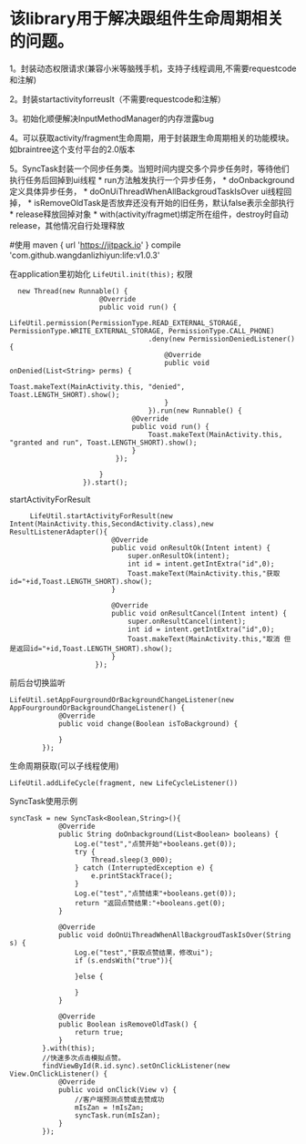 # 该library用于解决跟组件生命周期相关的问题。
 1。封装动态权限请求(兼容小米等脑残手机，支持子线程调用,不需要requestcode和注解)
 
 2。封装startactivityforreuslt（不需要requestcode和注解）
 
 3。初始化顺便解决InputMethodManager的内存泄露bug
 
 4。可以获取activity/fragment生命周期，用于封装跟生命周期相关的功能模块。如braintree这个支付平台的2.0版本
 
 5。SyncTask封装一个同步任务类。当短时间内提交多个异步任务时，等待他们执行任务后回掉到ui线程
    * run方法触发执行一个异步任务，
    * doOnbackground定义具体异步任务，
    * doOnUiThreadWhenAllBackgroudTaskIsOver ui线程回掉，
    * isRemoveOldTask是否放弃还没有开始的旧任务，默认false表示全部执行
    * release释放回掉对象
    * with(activity/fragmet)绑定所在组件，destroy时自动release，其他情况自行处理释放
 
 
#使用
maven { url 'https://jitpack.io' }
compile 'com.github.wangdanlizhiyun:life:v1.0.3'

 
 
 在application里初始化
    ```
        LifeUtil.init(this);
    ```
  权限
  
  ```
    new Thread(new Runnable() {
                        @Override
                        public void run() {
                            LifeUtil.permission(PermissionType.READ_EXTERNAL_STORAGE, PermissionType.WRITE_EXTERNAL_STORAGE, PermissionType.CALL_PHONE)
                                    .deny(new PermissionDeniedListener() {
                                        @Override
                                        public void onDenied(List<String> perms) {
                                            Toast.makeText(MainActivity.this, "denied", Toast.LENGTH_SHORT).show();
                                        }
                                    }).run(new Runnable() {
                                @Override
                                public void run() {
                                    Toast.makeText(MainActivity.this, "granted and run", Toast.LENGTH_SHORT).show();
                                }
                            });
    
                        }
                    }).start();
  ```
  
    
  startActivityForResult
  
   ```
        LifeUtil.startActivityForResult(new Intent(MainActivity.this,SecondActivity.class),new ResultListenerAdapter(){
                            @Override
                            public void onResultOk(Intent intent) {
                                super.onResultOk(intent);
                                int id = intent.getIntExtra("id",0);
                                Toast.makeText(MainActivity.this,"获取id="+id,Toast.LENGTH_SHORT).show();
                            }
        
                            @Override
                            public void onResultCancel(Intent intent) {
                                super.onResultCancel(intent);
                                int id = intent.getIntExtra("id",0);
                                Toast.makeText(MainActivity.this,"取消 但是返回id="+id,Toast.LENGTH_SHORT).show();
                            }
                        });
   ```
   
   前后台切换监听
   ```
   LifeUtil.setAppFourgroundOrBackgroundChangeListener(new AppFourgroundOrBackgroundChangeListener() {
               @Override
               public void change(Boolean isToBackground) {
   
               }
           });
   ```
   生命周期获取(可以子线程使用)
   
   ```LifeUtil.addLifeCycle(activity, new LifeCycleListener())
   LifeUtil.addLifeCycle(fragment, new LifeCycleListener())
   ```
   SyncTask使用示例
   
   ```
   syncTask = new SyncTask<Boolean,String>(){
               @Override
               public String doOnbackground(List<Boolean> booleans) {
                   Log.e("test","点赞开始"+booleans.get(0));
                   try {
                       Thread.sleep(3_000);
                   } catch (InterruptedException e) {
                       e.printStackTrace();
                   }
                   Log.e("test","点赞结束"+booleans.get(0));
                   return "返回点赞结果:"+booleans.get(0);
               }
   
               @Override
               public void doOnUiThreadWhenAllBackgroudTaskIsOver(String s) {
                   Log.e("test","获取点赞结果，修改ui");
                   if (s.endsWith("true")){
   
                   }else {
   
                   }
               }
   
               @Override
               public Boolean isRemoveOldTask() {
                   return true;
               }
           }.with(this);
           //快速多次点击模拟点赞。
           findViewById(R.id.sync).setOnClickListener(new View.OnClickListener() {
               @Override
               public void onClick(View v) {
                   //客户端预测点赞或去赞成功
                   mIsZan = !mIsZan;
                   syncTask.run(mIsZan);
               }
           });
  ```